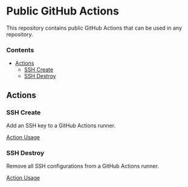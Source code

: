 # Public GitHub Actions

This repository contains public GitHub Actions that can be used in any repository.

### Contents

- [Actions](#actions)
  - [SSH Create](#ssh-create)
  - [SSH Destroy](#ssh-destroy)

## Actions

### SSH Create

Add an SSH key to a GitHub Actions runner.

[Action Usage](./docs/actions/ssh_create.md)

### SSH Destroy

Remove all SSH configurations from a GitHub Actions runner.

[Action Usage](./docs/actions/ssh_destroy.md)

